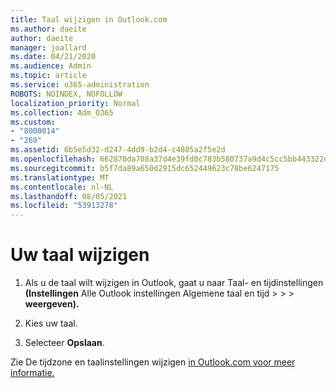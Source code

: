 ```yaml
---
title: Taal wijzigen in Outlook.com
ms.author: daeite
author: daeite
manager: joallard
ms.date: 04/21/2020
ms.audience: Admin
ms.topic: article
ms.service: o365-administration
ROBOTS: NOINDEX, NOFOLLOW
localization_priority: Normal
ms.collection: Adm_O365
ms.custom:
- "8000014"
- "269"
ms.assetid: 6b5e5d32-d247-4dd9-b2d4-c4805a2f5e2d
ms.openlocfilehash: 662870da708a37d4e39fd0c783b580737a9d4c5cc5bb443322d517023bd938d2
ms.sourcegitcommit: b5f7da89a650d2915dc652449623c78be6247175
ms.translationtype: MT
ms.contentlocale: nl-NL
ms.lasthandoff: 08/05/2021
ms.locfileid: "53913278"
---
```

# <a name="change-your-language"></a>Uw taal wijzigen

1. Als u de taal wilt wijzigen [](https://outlook.live.com/mail/options/general/timeAndLanguage/regional) in Outlook, gaat u naar Taal- en tijdinstellingen **(Instellingen** Alle Outlook instellingen Algemene taal en tijd \>   >    >  **weergeven).**

2. Kies uw taal.

3. Selecteer **Opslaan**.

Zie De tijdzone en taalinstellingen wijzigen [in Outlook.com voor meer informatie.](https://go.microsoft.com/fwlink/p/?linkid=873132)